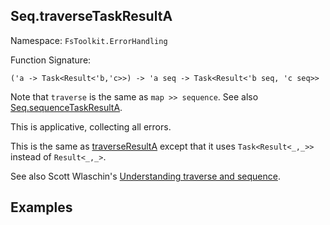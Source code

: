 ## Seq.traverseTaskResultA

Namespace: `FsToolkit.ErrorHandling`

Function Signature:

```
('a -> Task<Result<'b,'c>>) -> 'a seq -> Task<Result<'b seq, 'c seq>>
```

Note that `traverse` is the same as `map >> sequence`. See also [Seq.sequenceTaskResultA](sequenceTaskResultA.md).

This is applicative, collecting all errors.

This is the same as [traverseResultA](traverseResultA.md) except that it uses `Task<Result<_,_>>` instead of `Result<_,_>`.

See also Scott Wlaschin's [Understanding traverse and sequence](https://fsharpforfunandprofit.com/posts/elevated-world-4/).

## Examples
